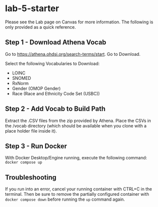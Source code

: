 # lab-5-starter

Please see the Lab page on Canvas for more information. The following is only provided as a quick reference.

## Step 1 - Download Athena Vocab
Go to https://athena.ohdsi.org/search-terms/start. Go to Download.

Select the following Vocabularies to Download:
* LOINC
* SNOMED
* RxNorm
* Gender (OMOP Gender)
* Race (Race and Ethnicity Code Set (USBC))

## Step 2 - Add Vocab to Build Path
Extract the .CSV files from the zip provided by Athena. Place the CSVs in the /vocab directory (which should be available when you clone with a place holder file inside it).

## Step 3 - Run Docker
With Docker Desktop/Engine running, execute the following command:
`docker compose up`

## Troubleshooting
If you run into an error, cancel your running container with CTRL+C in the terminal. Then be sure to remove the partially configured container with `docker compose down` before running the `up` command again.
